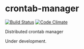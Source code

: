 # crontab-manager

[![Build Status](https://travis-ci.org/fschabmeyer/crontab-manager.svg?branch=master)](https://travis-ci.org/fschabmeyer/crontab-manager)
[![Code Climate](https://codeclimate.com/github/fschabmeyer/crontab-manager/badges/gpa.svg)](https://codeclimate.com/github/fschabmeyer/crontab-manager)

Distributed crontab manager

Under development.
